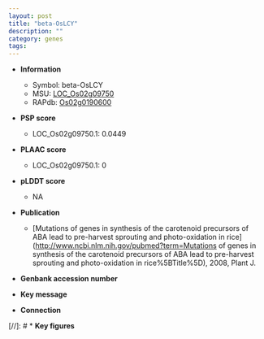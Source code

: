 ```yaml
---
layout: post
title: "beta-OsLCY"
description: ""
category: genes
tags: 
---
```


* **Information**  
    + Symbol: beta-OsLCY  
    + MSU: [LOC_Os02g09750](http://rice.plantbiology.msu.edu/cgi-bin/ORF_infopage.cgi?orf=LOC_Os02g09750)  
    + RAPdb: [Os02g0190600](http://rapdb.dna.affrc.go.jp/viewer/gbrowse_details/irgsp1?name=Os02g0190600)  

* **PSP score**  
    + LOC_Os02g09750.1: 0.0449 

* **PLAAC score**  
    + LOC_Os02g09750.1: 0 

* **pLDDT score**
    + NA


* **Publication**  
    + [Mutations of genes in synthesis of the carotenoid precursors of ABA lead to pre-harvest sprouting and photo-oxidation in rice](http://www.ncbi.nlm.nih.gov/pubmed?term=Mutations of genes in synthesis of the carotenoid precursors of ABA lead to pre-harvest sprouting and photo-oxidation in rice%5BTitle%5D), 2008, Plant J.

* **Genbank accession number**  

* **Key message**  

* **Connection**  

[//]: # * **Key figures**  


